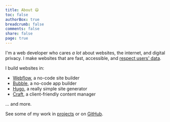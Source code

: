 ```yaml
---
title: About 😃
toc: false
authorBox: true
breadcrumb: false
comments: false
share: false
page: true
---
```


I'm a web developer who cares *a lot* about websites, the internet, and digital privacy. I make websites that are fast, accessible, and [respect users' data](/google-free/).

I build websites in:

* [Webflow](https://webflow.io), a no-code site builder
* [Bubble](https://bubble.io), a no-code app builder
* [Hugo](https://gohugo.io), a really simple site generator
* [Craft](https://craftcms.com/), a client-friendly content manager

... and more.

See some of my work in [projects](/project/) or on [GitHub](https://github.com/well-made-uk).

